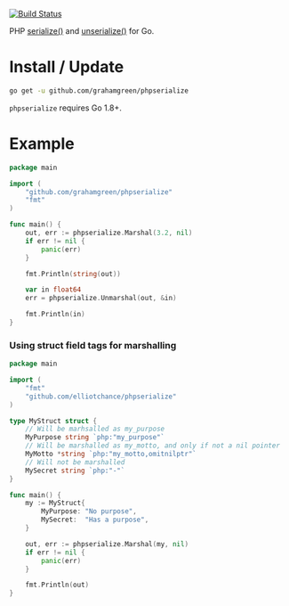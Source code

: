[![Build Status](https://travis-ci.org/elliotchance/phpserialize.svg?branch=master)](https://travis-ci.org/elliotchance/phpserialize)

PHP [serialize()](http://php.net/manual/en/function.serialize.php) and
[unserialize()](http://php.net/manual/en/function.unserialize.php) for Go.

# Install / Update

```bash
go get -u github.com/grahamgreen/phpserialize
```

`phpserialize` requires Go 1.8+.

# Example

```go
package main

import (
	"github.com/grahamgreen/phpserialize"
	"fmt"
)

func main() {
	out, err := phpserialize.Marshal(3.2, nil)
	if err != nil {
		panic(err)
	}

	fmt.Println(string(out))

	var in float64
	err = phpserialize.Unmarshal(out, &in)

	fmt.Println(in)
}
```

### Using struct field tags for marshalling

```go
package main

import (
	"fmt"
	"github.com/elliotchance/phpserialize"
)

type MyStruct struct {
	// Will be marhsalled as my_purpose
	MyPurpose string `php:"my_purpose"`
	// Will be marshalled as my_motto, and only if not a nil pointer
	MyMotto *string `php:"my_motto,omitnilptr"`
	// Will not be marshalled
	MySecret string `php:"-"`
}

func main() {
	my := MyStruct{
		MyPurpose: "No purpose",
		MySecret:  "Has a purpose",
	}

	out, err := phpserialize.Marshal(my, nil)
	if err != nil {
		panic(err)
	}

	fmt.Println(out)
}
```
